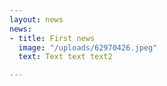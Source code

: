 ```yaml
---
layout: news
news:
- title: First news
  image: "/uploads/62970426.jpeg"
  text: Text text text2

---
```

